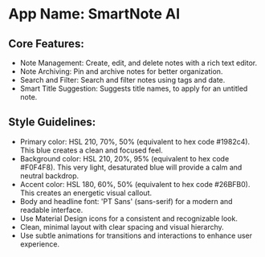 # **App Name**: SmartNote AI

## Core Features:

- Note Management: Create, edit, and delete notes with a rich text editor.
- Note Archiving: Pin and archive notes for better organization.
- Search and Filter: Search and filter notes using tags and date.
- Smart Title Suggestion: Suggests title names, to apply for an untitled note.

## Style Guidelines:

- Primary color: HSL 210, 70%, 50% (equivalent to hex code #1982c4). This blue creates a clean and focused feel.
- Background color: HSL 210, 20%, 95% (equivalent to hex code #F0F4F8). This very light, desaturated blue will provide a calm and neutral backdrop.
- Accent color: HSL 180, 60%, 50% (equivalent to hex code #26BFB0). This creates an energetic visual callout.
- Body and headline font: 'PT Sans' (sans-serif) for a modern and readable interface.
- Use Material Design icons for a consistent and recognizable look.
- Clean, minimal layout with clear spacing and visual hierarchy.
- Use subtle animations for transitions and interactions to enhance user experience.